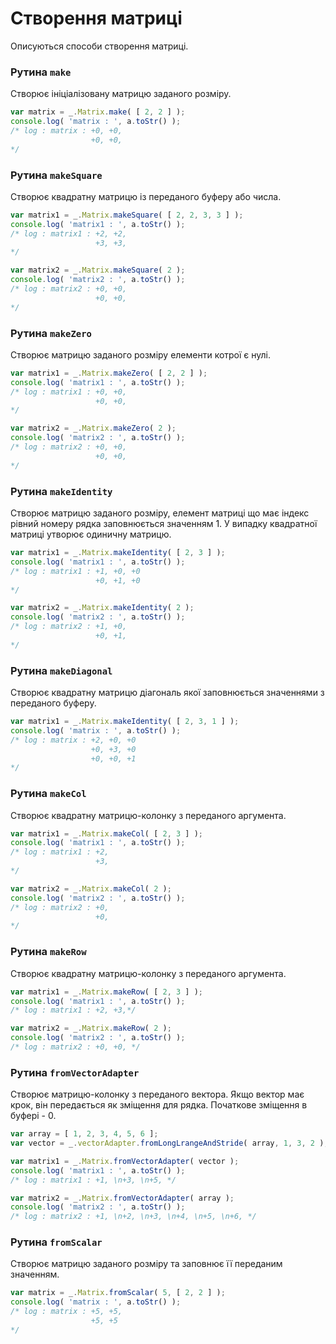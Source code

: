 # Створення матриці

Описуються способи створення матриці.

### Рутина `make`

Створює ініціалізовану матрицю заданого розміру.

```js
var matrix = _.Matrix.make( [ 2, 2 ] );
console.log( 'matrix : ', a.toStr() );
/* log : matrix : +0, +0,
                  +0, +0,
*/
```

### Рутина `makeSquare`

Створює квадратну матрицю із переданого буферу або числа.

```js
var matrix1 = _.Matrix.makeSquare( [ 2, 2, 3, 3 ] );
console.log( 'matrix1 : ', a.toStr() );
/* log : matrix1 : +2, +2,
                   +3, +3,
*/

var matrix2 = _.Matrix.makeSquare( 2 );
console.log( 'matrix2 : ', a.toStr() );
/* log : matrix2 : +0, +0,
                   +0, +0,
*/
```

### Рутина `makeZero`

Створює матрицю заданого розміру елементи котрої є нулі.

```js
var matrix1 = _.Matrix.makeZero( [ 2, 2 ] );
console.log( 'matrix1 : ', a.toStr() );
/* log : matrix1 : +0, +0,
                   +0, +0,
*/

var matrix2 = _.Matrix.makeZero( 2 );
console.log( 'matrix2 : ', a.toStr() );
/* log : matrix2 : +0, +0,
                   +0, +0,
*/
```

### Рутина `makeIdentity`

Створює матрицю заданого розміру, елемент матриці що має індекс рівний номеру рядка заповнюється значенням 1. У випадку квадратної матриці утворює одиничну матрицю.

```js
var matrix1 = _.Matrix.makeIdentity( [ 2, 3 ] );
console.log( 'matrix1 : ', a.toStr() );
/* log : matrix1 : +1, +0, +0
                   +0, +1, +0
*/

var matrix2 = _.Matrix.makeIdentity( 2 );
console.log( 'matrix2 : ', a.toStr() );
/* log : matrix2 : +1, +0,
                   +0, +1,
*/
```

### Рутина `makeDiagonal`

Створює квадратну матрицю діагональ якої заповнюється значеннями з переданого буферу.

```js
var matrix1 = _.Matrix.makeIdentity( [ 2, 3, 1 ] );
console.log( 'matrix : ', a.toStr() );
/* log : matrix : +2, +0, +0
                  +0, +3, +0
                  +0, +0, +1
*/
```

### Рутина `makeCol`

Створює квадратну матрицю-колонку з переданого аргумента.

```js
var matrix1 = _.Matrix.makeCol( [ 2, 3 ] );
console.log( 'matrix1 : ', a.toStr() );
/* log : matrix1 : +2,
                   +3,
*/

var matrix2 = _.Matrix.makeCol( 2 );
console.log( 'matrix2 : ', a.toStr() );
/* log : matrix2 : +0,
                   +0,
*/
```

### Рутина `makeRow`

Створює квадратну матрицю-колонку з переданого аргумента.

```js
var matrix1 = _.Matrix.makeRow( [ 2, 3 ] );
console.log( 'matrix1 : ', a.toStr() );
/* log : matrix1 : +2, +3,*/

var matrix2 = _.Matrix.makeRow( 2 );
console.log( 'matrix2 : ', a.toStr() );
/* log : matrix2 : +0, +0, */
```

### Рутина `fromVectorAdapter`

Створює матрицю-колонку з переданого вектора. Якщо вектор має крок, він передається як зміщення для рядка. Початкове зміщення в буфері - 0.

```js
var array = [ 1, 2, 3, 4, 5, 6 ];
var vector = _.vectorAdapter.fromLongLrangeAndStride( array, 1, 3, 2 );

var matrix1 = _.Matrix.fromVectorAdapter( vector );
console.log( 'matrix1 : ', a.toStr() );
/* log : matrix1 : +1, \n+3, \n+5, */

var matrix2 = _.Matrix.fromVectorAdapter( array );
console.log( 'matrix2 : ', a.toStr() );
/* log : matrix2 : +1, \n+2, \n+3, \n+4, \n+5, \n+6, */
```

### Рутина `fromScalar`

Створює матрицю заданого розміру та заповнює її переданим значенням.

```js
var matrix = _.Matrix.fromScalar( 5, [ 2, 2 ] );
console.log( 'matrix : ', a.toStr() );
/* log : matrix : +5, +5,
                  +5, +5
*/
```

<!--

Інтерпретатор не бачить рутину fromTransformations, потрібно дивитись що не так.
### Рутина `fromTransformations`

Створює матрицю заданого розміру та заповнює її переданим значенням.

```js
var matrix = _.Matrix.fromTransformations( 5, [ 2, 2 ] );
console.log( 'matrix : ', a.toStr() );
/* log : matrix : +5, +5,
                  +5, +5
*/
```
-->
